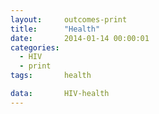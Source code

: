 ```yaml
---
layout:     outcomes-print
title:      "Health"
date:       2014-01-14 00:00:01
categories: 
  - HIV
  - print
tags:       health

data:       HIV-health
---
```



